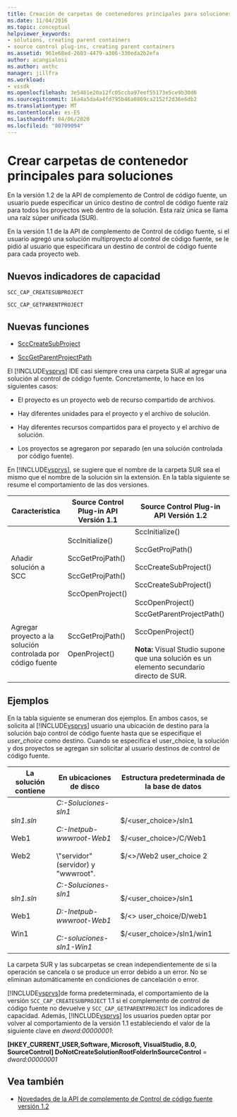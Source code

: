 ```yaml
---
title: Creación de carpetas de contenedores principales para soluciones ? Microsoft Docs
ms.date: 11/04/2016
ms.topic: conceptual
helpviewer_keywords:
- solutions, creating parent containers
- source control plug-ins, creating parent containers
ms.assetid: 961e68ed-2603-4479-a306-330eda2b2efa
author: acangialosi
ms.author: anthc
manager: jillfra
ms.workload:
- vssdk
ms.openlocfilehash: 3e5481e20a12fc05ccba97eef55173e5ce9b30d6
ms.sourcegitcommit: 16a4a5da4a4fd795b46a0869ca2152f2d36e6db2
ms.translationtype: MT
ms.contentlocale: es-ES
ms.lasthandoff: 04/06/2020
ms.locfileid: "80709094"
---
```

# <a name="create-parent-container-folders-for-solutions"></a>Crear carpetas de contenedor principales para soluciones
En la versión 1.2 de la API de complemento de Control de código fuente, un usuario puede especificar un único destino de control de código fuente raíz para todos los proyectos web dentro de la solución. Esta raíz única se llama una raíz súper unificada (SUR).

 En la versión 1.1 de la API de complemento de Control de código fuente, si el usuario agregó una solución multiproyecto al control de código fuente, se le pidió al usuario que especificara un destino de control de código fuente para cada proyecto web.

## <a name="new-capability-flags"></a>Nuevos indicadores de capacidad
 `SCC_CAP_CREATESUBPROJECT`

 `SCC_CAP_GETPARENTPROJECT`

## <a name="new-functions"></a>Nuevas funciones
- [SccCreateSubProject](../../extensibility/scccreatesubproject-function.md)

- [SccGetParentProjectPath](../../extensibility/sccgetparentprojectpath-function.md)

 El [!INCLUDE[vsprvs](../../code-quality/includes/vsprvs_md.md)] IDE casi siempre crea una carpeta SUR al agregar una solución al control de código fuente. Concretamente, lo hace en los siguientes casos:

- El proyecto es un proyecto web de recurso compartido de archivos.

- Hay diferentes unidades para el proyecto y el archivo de solución.

- Hay diferentes recursos compartidos para el proyecto y el archivo de solución.

- Los proyectos se agregaron por separado (en una solución controlada por código fuente).

En [!INCLUDE[vsprvs](../../code-quality/includes/vsprvs_md.md)], se sugiere que el nombre de la carpeta SUR sea el mismo que el nombre de la solución sin la extensión. En la tabla siguiente se resume el comportamiento de las dos versiones.

|Característica|Source Control Plug-in API Versión 1.1|Source Control Plug-in API Versión 1.2|
|-------------| - | - |
|Añadir solución a SCC|SccInitialize()<br /><br /> SccGetProjPath()<br /><br /> SccGetProjPath()<br /><br /> SccOpenProject()|SccInitialize()<br /><br /> SccGetProjPath()<br /><br /> SccCreateSubProject()<br /><br /> SccCreateSubProject()<br /><br /> SccOpenProject()|
|Agregar proyecto a la solución controlada por código fuente|SccGetProjPath()<br /><br /> OpenProject()|SccGetParentProjectPath()<br /><br /> SccOpenProject()<br /><br />  **Nota:**  Visual Studio supone que una solución es un elemento secundario directo de SUR.|

## <a name="examples"></a>Ejemplos
 En la tabla siguiente se enumeran dos ejemplos. En ambos casos, se solicita al [!INCLUDE[vsprvs](../../code-quality/includes/vsprvs_md.md)] usuario una ubicación de destino para la solución bajo control de código fuente hasta que se especifique el *user_choice* como destino. Cuando se especifica el user_choice, la solución y dos proyectos se agregan sin solicitar al usuario destinos de control de código fuente.

|La solución contiene|En ubicaciones de disco|Estructura predeterminada de la base de datos|
|-----------------------|-----------------------|--------------------------------|
|*sln1.sln*<br /><br /> Web1<br /><br /> Web2|*C:-Soluciones-sln1*<br /><br /> *C:-Inetpub-wwwroot-Web1*<br /><br /> \\"servidor" (servidor) y "wwwroot".|$/<user_choice>/sln1<br /><br /> $/<user_choice>/C/Web1<br /><br /> $/<>/Web2 user_choice 2|
|*sln1.sln*<br /><br /> Web1<br /><br /> Win1|*C:-Soluciones-sln1*<br /><br /> *D:-Inetpub-wwwroot-Web1*<br /><br /> *C:-soluciones-sln1-Win1*|$/<user_choice>/sln1<br /><br /> $/<> user_choice/D/web1<br /><br /> $/<user_choice>/sln1/win1|

 La carpeta SUR y las subcarpetas se crean independientemente de si la operación se cancela o se produce un error debido a un error. No se eliminan automáticamente en condiciones de cancelación o error.

 [!INCLUDE[vsprvs](../../code-quality/includes/vsprvs_md.md)]de forma predeterminada, el comportamiento de la versión `SCC_CAP_CREATESUBPROJECT` 1.1 si el complemento de control de código fuente no devuelve y `SCC_CAP_GETPARENTPROJECT` los indicadores de capacidad. Además, [!INCLUDE[vsprvs](../../code-quality/includes/vsprvs_md.md)] los usuarios pueden optar por volver al comportamiento de la versión 1.1 estableciendo el valor de la siguiente clave en *dword:00000001*:

 **[HKEY_CURRENT_USER,Software, Microsoft, VisualStudio, 8.0, SourceControl] DoNotCreateSolutionRootFolderInSourceControl** = *dword:00000001*

## <a name="see-also"></a>Vea también
- [Novedades de la API de complemento de Control de código fuente versión 1.2](../../extensibility/internals/what-s-new-in-the-source-control-plug-in-api-version-1-2.md)
